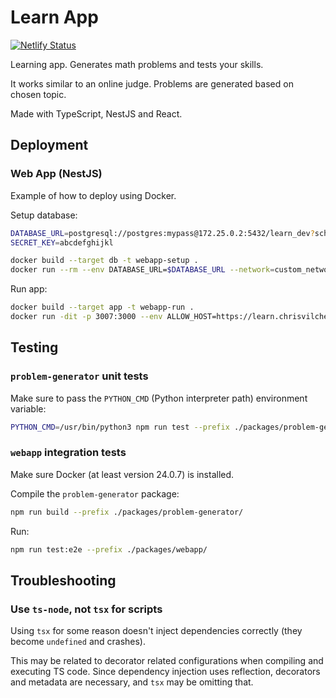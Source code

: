# Learn App

[![Netlify Status](https://api.netlify.com/api/v1/badges/4181054b-f24b-4bb3-8124-bd493304b60e/deploy-status)](https://app.netlify.com/sites/chrisvilches-learn/deploys)

Learning app. Generates math problems and tests your skills.

It works similar to an online judge. Problems are generated based on chosen topic.

Made with TypeScript, NestJS and React.

## Deployment

### Web App (NestJS)

Example of how to deploy using Docker.

Setup database:

```sh
DATABASE_URL=postgresql://postgres:mypass@172.25.0.2:5432/learn_dev?schema=public
SECRET_KEY=abcdefghijkl

docker build --target db -t webapp-setup .
docker run --rm --env DATABASE_URL=$DATABASE_URL --network=custom_network1 webapp-setup
```

Run app:

```sh
docker build --target app -t webapp-run .
docker run -dit -p 3007:3000 --env ALLOW_HOST=https://learn.chrisvilches.com --env DATABASE_URL=$DATABASE_URL --env SECRET_KEY=$SECRET_KEY --network=custom_network1 --name webapp webapp-run
```

## Testing

### `problem-generator` unit tests

Make sure to pass the `PYTHON_CMD` (Python interpreter path) environment variable:

```sh
PYTHON_CMD=/usr/bin/python3 npm run test --prefix ./packages/problem-generator
```

### `webapp` integration tests

Make sure Docker (at least version 24.0.7) is installed.

Compile the `problem-generator` package:

```sh
npm run build --prefix ./packages/problem-generator/
```

Run:

```sh
npm run test:e2e --prefix ./packages/webapp/
```

## Troubleshooting

### Use `ts-node`, not `tsx` for scripts

Using `tsx` for some reason doesn't inject dependencies correctly (they become `undefined` and crashes).

This may be related to decorator related configurations when compiling and executing TS code. Since dependency injection uses reflection, decorators and metadata are necessary, and `tsx` may be omitting that.
